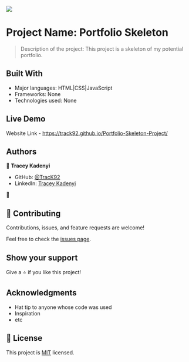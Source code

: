 ![](https://img.shields.io/badge/Microverse-blueviolet)

# Project Name: Portfolio Skeleton

> Description of the project: This project is a skeleton of my potential portfolio.


## Built With

- Major languages: HTML|CSS|JavaScript
- Frameworks: None
- Technologies used: None

## Live Demo

Website Link - https://track92.github.io/Portfolio-Skeleton-Project/


## Authors

👤 **Tracey Kadenyi**

- GitHub: [@TracK92](https://github.com/TracK92)
- LinkedIn: [Tracey Kadenyi](https://www.linkedin.com/in/tracy-kadenyi-9bb90287)

👤
## 🤝 Contributing

Contributions, issues, and feature requests are welcome!

Feel free to check the [issues page](../../issues/).

## Show your support

Give a ⭐️ if you like this project!

## Acknowledgments

- Hat tip to anyone whose code was used
- Inspiration
- etc

## 📝 License

This project is [MIT](./MIT.md) licensed.
